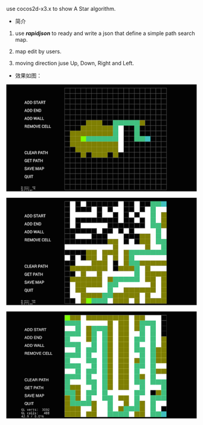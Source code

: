 
use cocos2d-x3.x to show A Star algorithm.

+ 简介

1. use ***rapidjson*** to ready and write a json that define a simple path search map.

2. map edit by users.

3. moving direction juse Up, Down, Right and Left.

+ 效果如图：

![image1](_images/AStarEdit1.png)

![image2](_images/AStarEdit2.png)

![image3](_images/AStarEdit3.png)
